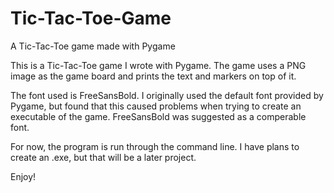 # Tic-Tac-Toe-Game
A Tic-Tac-Toe game made with Pygame

This is a Tic-Tac-Toe game I wrote with Pygame. 
The game uses a PNG image as the game board and prints the text and markers on top of it.

The font used is FreeSansBold. I originally used the default font provided by Pygame, but 
found that this caused problems when trying to create an executable of the game. FreeSansBold 
was suggested as a comperable font.

For now, the program is run through the command line. I have plans to create an .exe, but that 
will be a later project.

Enjoy!

